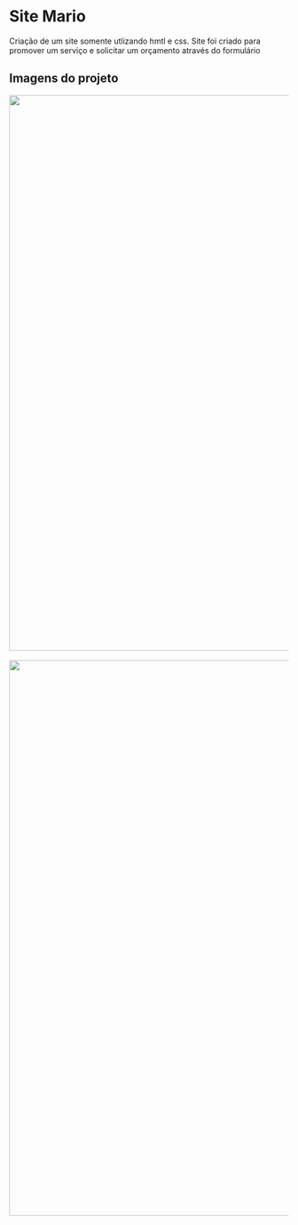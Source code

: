 <h1>Site Mario</h1>
<p>Criação de um site somente utlizando hmtl e css. Site foi criado para promover um serviço e solicitar um orçamento através do formulário</p>
<h2>Imagens do projeto</h2>

<div>
    <img length="700" width="1000" src="https://github.com/user-attachments/assets/298ce645-ddd1-4564-803b-03277ffd6a7c"/>
</div> 
<br>
<div>
    <img length="700" width="1000" src="https://github.com/user-attachments/assets/66e71f44-f4ff-4a03-aee8-a40eff9afd32"/>
</div> 

